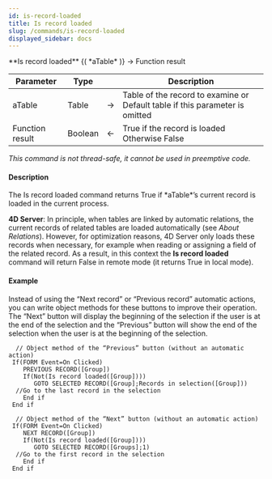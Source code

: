 ```yaml
---
id: is-record-loaded
title: Is record loaded
slug: /commands/is-record-loaded
displayed_sidebar: docs
---
```


<!--REF #_command_.Is record loaded.Syntax-->**Is record loaded** {( *aTable* )} -> Function result<!-- END REF-->
<!--REF #_command_.Is record loaded.Params-->
| Parameter | Type |  | Description |
| --- | --- | --- | --- |
| aTable | Table | &#8594;  | Table of the record to examine or Default table if this parameter is omitted |
| Function result | Boolean | &#8592; | True if the record is loaded Otherwise False |

<!-- END REF-->

*This command is not thread-safe, it cannot be used in preemptive code.*


#### Description 

<!--REF #_command_.Is record loaded.Summary-->The Is record loaded command returns True if *aTable*’s current record is loaded in the current process.<!-- END REF-->

**4D Server**: In principle, when tables are linked by automatic relations, the current records of related tables are loaded automatically (see *About Relations*). However, for optimization reasons, 4D Server only loads these records when necessary, for example when reading or assigning a field of the related record. As a result, in this context the **Is record loaded** command will return False in remote mode (it returns True in local mode). 

#### Example 

Instead of using the “Next record” or “Previous record” automatic actions, you can write object methods for these buttons to improve their operation. The “Next” button will display the beginning of the selection if the user is at the end of the selection and the “Previous” button will show the end of the selection when the user is at the beginning of the selection.

```4d
  // Object method of the “Previous” button (without an automatic action)
 If(FORM Event=On Clicked)
    PREVIOUS RECORD([Group])
    If(Not(Is record loaded([Group])))
       GOTO SELECTED RECORD([Group];Records in selection([Group]))
  //Go to the last record in the selection
    End if
 End if
 
  // Object method of the “Next” button (without an automatic action)
 If(FORM Event=On Clicked)
    NEXT RECORD([Group])
    If(Not(Is record loaded([Group])))
       GOTO SELECTED RECORD([Groups];1)
  //Go to the first record in the selection
    End if
 End if
```
